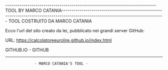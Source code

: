 ---------------------------------------------------------------------------TOOL BY MARCO CATANIA---------------------------------------------------------------------------------------------------------------------------------
                                                                           TOOL COSTRUITO DA MARCO CATANIA

                                                                          

Ecco l'url del sito creato da lei, pubblicato nei grandi server GitHub:



URL:              https://calcolatoreeurolire.github.io/index.html

GITHUB.IO - GITHUB

---------------------------------------------------------------------------------------------------------------------------------------------------------------------------------------------------------------------------------

                 - MARCO CATANIA'S TOOL -
